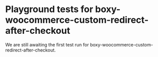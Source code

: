 # Playground tests for boxy-woocommerce-custom-redirect-after-checkout
We are still awaiting the first test run for boxy-woocommerce-custom-redirect-after-checkout.
